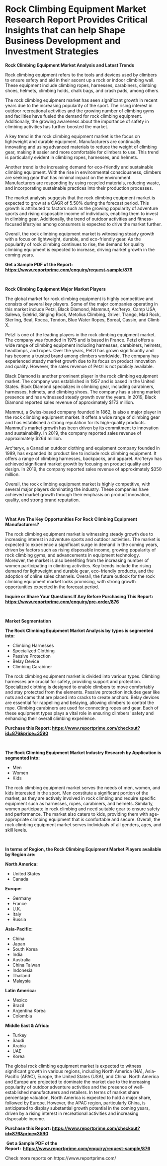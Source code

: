 <p><h1>Rock Climbing Equipment Market Research Report Provides Critical Insights that can help Shape Business Development and Investment Strategies</h1></p><p><strong>Rock Climbing Equipment Market Analysis and Latest Trends</strong></p>
<p><p>Rock climbing equipment refers to the tools and devices used by climbers to ensure safety and aid in their ascent up a rock or indoor climbing wall. These equipment include climbing ropes, harnesses, carabiners, climbing shoes, helmets, climbing holds, chalk bags, and crash pads, among others.</p><p>The rock climbing equipment market has seen significant growth in recent years due to the increasing popularity of the sport. The rising interest in outdoor recreational activities and the growing number of climbing gyms and facilities have fueled the demand for rock climbing equipment. Additionally, the growing awareness about the importance of safety in climbing activities has further boosted the market.</p><p>A key trend in the rock climbing equipment market is the focus on lightweight and durable equipment. Manufacturers are continually innovating and using advanced materials to reduce the weight of climbing gear, making it easier and more comfortable for climbers to use. This trend is particularly evident in climbing ropes, harnesses, and helmets.</p><p>Another trend is the increasing demand for eco-friendly and sustainable climbing equipment. With the rise in environmental consciousness, climbers are seeking gear that has minimal impact on the environment. Manufacturers are responding by using recycled materials, reducing waste, and incorporating sustainable practices into their production processes.</p><p>The market analysis suggests that the rock climbing equipment market is expected to grow at a CAGR of 5.50% during the forecast period. This growth is attributed to factors such as the growing popularity of adventure sports and rising disposable income of individuals, enabling them to invest in climbing gear. Additionally, the trend of outdoor activities and fitness-focused lifestyles among consumers is expected to drive the market further.</p><p>Overall, the rock climbing equipment market is witnessing steady growth with a focus on lightweight, durable, and eco-friendly gear. As the popularity of rock climbing continues to rise, the demand for quality climbing equipment is expected to increase, driving market growth in the coming years.</p></p>
<p><strong>Get a Sample PDF of the Report:&nbsp; <a href="https://www.reportprime.com/enquiry/request-sample/876">https://www.reportprime.com/enquiry/request-sample/876</a></strong></p>
<p>&nbsp;</p>
<p><strong>Rock Climbing Equipment Major Market Players</strong></p>
<p><p>The global market for rock climbing equipment is highly competitive and consists of several key players. Some of the major companies operating in this market include Petzl, Black Diamond, Mammut, Arc'teryx, Camp USA, Salewa, Edelrid, Singing Rock, Metolius Climbing, Grivel, Trango, Mad Rock, Sterling, Beal, Rocca, Tendon, Blue Water Ropes, Boreal, Cassin, and Climb X.</p><p>Petzl is one of the leading players in the rock climbing equipment market. The company was founded in 1975 and is based in France. Petzl offers a wide range of climbing equipment including harnesses, carabiners, helmets, headlamps, and ropes. Over the years, Petzl has grown significantly and has become a trusted brand among climbers worldwide. The company has experienced steady market growth due to its focus on product innovation and quality. However, the sales revenue of Petzl is not publicly available.</p><p>Black Diamond is another prominent player in the rock climbing equipment market. The company was established in 1957 and is based in the United States. Black Diamond specializes in climbing gear, including carabiners, harnesses, helmets, and climbing shoes. The company has a strong market presence and has witnessed steady growth over the years. In 2019, Black Diamond reported sales revenue of approximately $173 million.</p><p>Mammut, a Swiss-based company founded in 1862, is also a major player in the rock climbing equipment market. It offers a wide range of climbing gear and has established a strong reputation for its high-quality products. Mammut's market growth has been driven by its commitment to innovation and sustainability. In 2019, the company reported sales revenue of approximately $264 million.</p><p>Arc'teryx, a Canadian outdoor clothing and equipment company founded in 1989, has expanded its product line to include rock climbing equipment. It offers a range of climbing harnesses, backpacks, and apparel. Arc'teryx has achieved significant market growth by focusing on product quality and design. In 2019, the company reported sales revenue of approximately $350 million.</p><p>Overall, the rock climbing equipment market is highly competitive, with several major players dominating the industry. These companies have achieved market growth through their emphasis on product innovation, quality, and strong brand reputation.</p></p>
<p>&nbsp;</p>
<p><strong>What Are The Key Opportunities For Rock Climbing Equipment Manufacturers?</strong></p>
<p><p>The rock climbing equipment market is witnessing steady growth due to increasing interest in adventure sports and outdoor activities. The market is expected to experience a significant surge in demand in the coming years, driven by factors such as rising disposable income, growing popularity of rock climbing gyms, and advancements in equipment technology. Moreover, the market is also benefiting from the increasing number of women participating in climbing activities. Key trends include the rising demand for lightweight and durable gear, eco-friendly products, and the adoption of online sales channels. Overall, the future outlook for the rock climbing equipment market looks promising, with strong growth opportunities expected in the forecast period.</p></p>
<p><strong>Inquire or Share Your Questions If Any Before Purchasing This Report: <a href="https://www.reportprime.com/enquiry/pre-order/876">https://www.reportprime.com/enquiry/pre-order/876</a></strong></p>
<p>&nbsp;</p>
<p><strong>Market Segmentation</strong></p>
<p><strong>The Rock Climbing Equipment Market Analysis by types is segmented into:</strong></p>
<p><ul><li>Climbing Harnesses</li><li>Specialized Clothing</li><li>Passive Protection</li><li>Belay Device</li><li>Climbing Carabiner</li></ul></p>
<p><p>The rock climbing equipment market is divided into various types. Climbing harnesses are crucial for safety, providing support and protection. Specialized clothing is designed to enable climbers to move comfortably and stay protected from the elements. Passive protection includes gear like nuts and cams that are placed into cracks to create anchors. Belay devices are essential for rappelling and belaying, allowing climbers to control the rope. Climbing carabiners are used for connecting ropes and gear. Each of these equipment types plays a vital role in ensuring climbers' safety and enhancing their overall climbing experience.</p></p>
<p><strong>Purchase this Report:&nbsp;<a href="https://www.reportprime.com/checkout?id=876&price=3590">https://www.reportprime.com/checkout?id=876&price=3590</a></strong></p>
<p>&nbsp;</p>
<p><strong>The Rock Climbing Equipment Market Industry Research by Application is segmented into:</strong></p>
<p><ul><li>Men</li><li>Women</li><li>Kids</li></ul></p>
<p><p>The rock climbing equipment market serves the needs of men, women, and kids interested in the sport. Men constitute a significant portion of the market, as they are actively involved in rock climbing and require specific equipment such as harnesses, ropes, carabiners, and helmets. Similarly, women participate in rock climbing and need suitable gear to ensure safety and performance. The market also caters to kids, providing them with age-appropriate climbing equipment that is comfortable and secure. Overall, the rock climbing equipment market serves individuals of all genders, ages, and skill levels.</p></p>
<p>&nbsp;</p>
<p><strong>In terms of Region, the Rock Climbing Equipment Market Players available by Region are:</strong></p>
<p>
    <p> <strong> North America: </strong>
        <ul>
            <li>United States</li>
            <li>Canada</li>
        </ul>
        </p> 
    <p> <strong> Europe: </strong>
        <ul>
            <li>Germany</li>
            <li>France</li>
            <li>U.K.</li>
            <li>Italy</li>
            <li>Russia</li>
        </ul>
        </p> 
    <p> <strong> Asia-Pacific: </strong>
        <ul>
            <li>China</li>
            <li>Japan</li>
            <li>South Korea</li>
            <li>India</li>
            <li>Australia</li>
            <li>China Taiwan</li>
            <li>Indonesia</li>
            <li>Thailand</li>
            <li>Malaysia</li>
        </ul>
        </p> 
    <p> <strong> Latin America: </strong>
        <ul>
            <li>Mexico</li>
            <li>Brazil</li>
            <li>Argentina Korea</li>
            <li>Colombia</li>
        </ul>
        </p> 
    <p> <strong> Middle East & Africa: </strong>
        <ul>
            <li>Turkey</li>
            <li>Saudi</li>
            <li>Arabia</li>
            <li>UAE</li>
            <li>Korea</li>
        </ul>
    </p>
    </p>
<p><p>The global rock climbing equipment market is expected to witness significant growth in various regions, including North America (NA), Asia-Pacific (APAC), Europe, the United States (USA), and China. North America and Europe are projected to dominate the market due to the increasing popularity of outdoor adventure activities and the presence of well-established manufacturers and retailers. In terms of market share percentage valuation, North America is expected to hold a major share, followed by Europe. However, the APAC region, particularly China, is anticipated to display substantial growth potential in the coming years, driven by a rising interest in recreational activities and increasing disposable income.</p></p>
<p><strong>Purchase this Report: <a href="https://www.reportprime.com/checkout?id=876&price=3590">https://www.reportprime.com/checkout?id=876&price=3590</a></strong></p>
<p>&nbsp;<strong>Get a Sample PDF of the Report:&nbsp;&nbsp;<a href="https://www.reportprime.com/enquiry/request-sample/876">https://www.reportprime.com/enquiry/request-sample/876</a></strong></p>
<p><strong></strong></p>
<p>Check more reports on https://www.reportprime.com/</p>